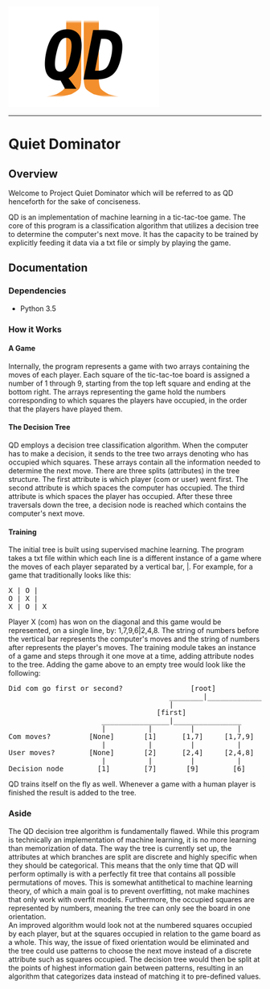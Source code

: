 <img src=https://github.com/kyle2277/Quiet_Dominator/blob/master/aux/QD_logo.png width="300" height="200"></img>
___
# Quiet Dominator
## Overview
Welcome to Project Quiet Dominator which will be referred to as QD henceforth for the sake of conciseness.

QD is an implementation of machine learning in a tic-tac-toe game. The core of this program is a classification algorithm that utilizes a decision tree to determine the computer's next move. It has the capacity to be trained by explicitly feeding it data via a txt file or simply by playing the game.
## Documentation
### Dependencies
* Python 3.5
### How it Works
#### A Game
Internally, the program represents a game with two arrays containing the moves of each player. Each square of the tic-tac-toe board is assigned a number of 1 through 9, starting from the top left square and ending at the bottom right. The arrays representing the game hold the numbers corresponding to which squares the players have occupied, in the order that the players have played them.
#### The Decision Tree
QD employs a decision tree classification algorithm. When the computer has to make a decision, it sends to the tree two arrays denoting who has occupied which squares. These arrays contain all the information needed to determine the next move. There are three splits (attributes) in the tree structure. The first attribute is which player (com or user) went first. The second attribute is which spaces the computer has occupied. The third attribute is which spaces the player has occupied. After these three traversals down the tree, a decision node is reached which contains the computer's next move.
#### Training
The initial tree is built using supervised machine learning. The program takes a txt file within which each line is a different instance of a game where the moves of each player separated by a vertical bar, |. For example, for a game that traditionally looks like this:
<pre>
X | O | 
O | X | 
X | O | X
</pre>
Player X (com) has won on the diagonal and this game would be represented, on a single line, by: 1,7,9,6|2,4,8. The string of numbers before the vertical bar represents the computer's moves and the string of numbers after represents the player's moves. The training module takes an instance of a game and steps through it one move at a time, adding attribute nodes to the tree. Adding the game above to an empty tree would look like the following:
<pre>
Did com go first or second?                [root]
                                      ________|____________________
                                      |                           |
                                   [first]                     [second]
                      ________________|________________
                      |          |         |          |
Com moves?         [None]       [1]      [1,7]     [1,7,9]
                      |          |         |          |
User moves?        [None]       [2]      [2,4]     [2,4,8]
                      |          |         |          |
Decision node        [1]        [7]       [9]        [6]
</pre>
QD trains itself on the fly as well. Whenever a game with a human player is finished the result is added to the tree.
### Aside
The QD decision tree algorithm is fundamentally flawed. While this program is technically an implementation of machine learning, it is no more learning than memorization of data. The way the tree is currently set up, the attributes at which branches are split are discrete and highly specific when they should be categorical. This means that the only time that QD will perform optimally is with a perfectly fit tree that contains all possible permutations of moves. This is somewhat antithetical to machine learning theory, of which a main goal is to prevent overfitting, not make machines that only work with overfit models. Furthermore, the occupied squares are represented by numbers, meaning the tree can only see the board in one orientation.\
An improved algorithm would look not at the numbered squares occupied by each player, but at the squares occupied in relation to the game board as a whole. This way, the issue of fixed orientation would be eliminated and the tree could use patterns to choose the next move instead of a discrete attribute such as squares occupied. The decision tree would then be split at the points of highest information gain between patterns, resulting in an algorithm that categorizes data instead of matching it to pre-defined values.
